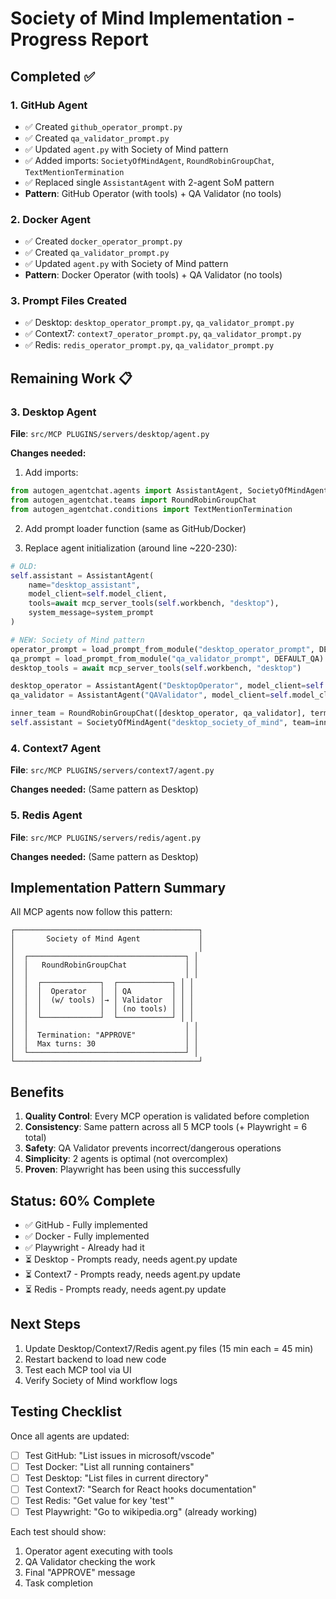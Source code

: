 # Society of Mind Implementation - Progress Report

## Completed ✅

### 1. GitHub Agent
- ✅ Created `github_operator_prompt.py`
- ✅ Created `qa_validator_prompt.py`
- ✅ Updated `agent.py` with Society of Mind pattern
- ✅ Added imports: `SocietyOfMindAgent`, `RoundRobinGroupChat`, `TextMentionTermination`
- ✅ Replaced single `AssistantAgent` with 2-agent SoM pattern
- **Pattern**: GitHub Operator (with tools) + QA Validator (no tools)

### 2. Docker Agent
- ✅ Created `docker_operator_prompt.py`
- ✅ Created `qa_validator_prompt.py`
- ✅ Updated `agent.py` with Society of Mind pattern
- **Pattern**: Docker Operator (with tools) + QA Validator (no tools)

### 3. Prompt Files Created
- ✅ Desktop: `desktop_operator_prompt.py`, `qa_validator_prompt.py`
- ✅ Context7: `context7_operator_prompt.py`, `qa_validator_prompt.py`
- ✅ Redis: `redis_operator_prompt.py`, `qa_validator_prompt.py`

## Remaining Work 📋

### 3. Desktop Agent
**File**: `src/MCP PLUGINS/servers/desktop/agent.py`

**Changes needed:**
1. Add imports:
```python
from autogen_agentchat.agents import AssistantAgent, SocietyOfMindAgent
from autogen_agentchat.teams import RoundRobinGroupChat
from autogen_agentchat.conditions import TextMentionTermination
```

2. Add prompt loader function (same as GitHub/Docker)

3. Replace agent initialization (around line ~220-230):
```python
# OLD:
self.assistant = AssistantAgent(
    name="desktop_assistant",
    model_client=self.model_client,
    tools=await mcp_server_tools(self.workbench, "desktop"),
    system_message=system_prompt
)

# NEW: Society of Mind pattern
operator_prompt = load_prompt_from_module("desktop_operator_prompt", DEFAULT_OPERATOR)
qa_prompt = load_prompt_from_module("qa_validator_prompt", DEFAULT_QA)
desktop_tools = await mcp_server_tools(self.workbench, "desktop")

desktop_operator = AssistantAgent("DesktopOperator", model_client=self.model_client, tools=desktop_tools, system_message=operator_prompt)
qa_validator = AssistantAgent("QAValidator", model_client=self.model_client, system_message=qa_prompt)

inner_team = RoundRobinGroupChat([desktop_operator, qa_validator], termination_condition=TextMentionTermination("APPROVE"), max_turns=30)
self.assistant = SocietyOfMindAgent("desktop_society_of_mind", team=inner_team, model_client=self.model_client)
```

### 4. Context7 Agent
**File**: `src/MCP PLUGINS/servers/context7/agent.py`

**Changes needed:** (Same pattern as Desktop)

### 5. Redis Agent
**File**: `src/MCP PLUGINS/servers/redis/agent.py`

**Changes needed:** (Same pattern as Desktop)

## Implementation Pattern Summary

All MCP agents now follow this pattern:

```
┌─────────────────────────────────────────┐
│       Society of Mind Agent             │
│                                         │
│  ┌───────────────────────────────────┐ │
│  │   RoundRobinGroupChat             │ │
│  │                                   │ │
│  │  ┌─────────────┐  ┌────────────┐ │ │
│  │  │  Operator   │  │ QA         │ │ │
│  │  │  (w/ tools) │→ │ Validator  │ │ │
│  │  │             │  │ (no tools) │ │ │
│  │  └─────────────┘  └────────────┘ │ │
│  │                                   │ │
│  │  Termination: "APPROVE"           │ │
│  │  Max turns: 30                    │ │
│  └───────────────────────────────────┘ │
└─────────────────────────────────────────┘
```

## Benefits

1. **Quality Control**: Every MCP operation is validated before completion
2. **Consistency**: Same pattern across all 5 MCP tools (+ Playwright = 6 total)
3. **Safety**: QA Validator prevents incorrect/dangerous operations
4. **Simplicity**: 2 agents is optimal (not overcomplex)
5. **Proven**: Playwright has been using this successfully

## Status: 60% Complete

- ✅ GitHub - Fully implemented
- ✅ Docker - Fully implemented
- ✅ Playwright - Already had it
- ⏳ Desktop - Prompts ready, needs agent.py update
- ⏳ Context7 - Prompts ready, needs agent.py update
- ⏳ Redis - Prompts ready, needs agent.py update

## Next Steps

1. Update Desktop/Context7/Redis agent.py files (15 min each = 45 min)
2. Restart backend to load new code
3. Test each MCP tool via UI
4. Verify Society of Mind workflow logs

## Testing Checklist

Once all agents are updated:

- [ ] Test GitHub: "List issues in microsoft/vscode"
- [ ] Test Docker: "List all running containers"
- [ ] Test Desktop: "List files in current directory"
- [ ] Test Context7: "Search for React hooks documentation"
- [ ] Test Redis: "Get value for key 'test'"
- [ ] Test Playwright: "Go to wikipedia.org" (already working)

Each test should show:
1. Operator agent executing with tools
2. QA Validator checking the work
3. Final "APPROVE" message
4. Task completion
